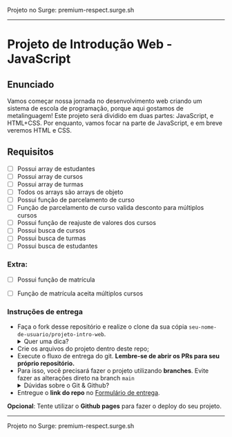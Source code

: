
Projeto no Surge: premium-respect.surge.sh

----------------------------------------------------------------------------------------------

# Projeto de Introdução Web - JavaScript

## Enunciado

Vamos começar nossa jornada no desenvolvimento web criando um sistema de escola de programação, porque aqui gostamos de metalinguagem!
Este projeto será dividido em duas partes: JavaScript, e HTML+CSS. Por enquanto, vamos focar na parte de JavaScript, e em breve veremos HTML e CSS.

## Requisitos

- [ ]  Possui array de estudantes
- [ ]  Possui array de cursos
- [ ]  Possui array de turmas
- [ ]  Todos os arrays são arrays de objeto
- [ ]  Possui função de parcelamento de curso
- [ ]  Função de parcelamento de curso valida desconto para múltiplos cursos
- [ ]  Possui função de reajuste de valores dos cursos
- [ ]  Possui busca de cursos
- [ ]  Possui busca de turmas
- [ ]  Possui busca de estudantes

### Extra:

- [ ]  Possui função de matrícula
- [ ]  Função de matrícula aceita múltiplos cursos


### Instruções de entrega

- Faça o fork desse repositório e realize o clone da sua cópia `seu-nome-de-usuario/projeto-intro-web`.
   <details>
   <summary>Quer uma dica?</summary>
   <img src="https://firebasestorage.googleapis.com/v0/b/assets-conteudo.appspot.com/o/gerais%2Ffork.png?alt=media&token=7030e997-246a-41fe-a75f-2a2ced61e54d" alt="Como adicionar o projeto no repositório"/>
   </details>
- Crie os arquivos do projeto dentro deste repo;
- Execute o fluxo de entrega do git. **Lembre-se de abrir os PRs para seu próprio repositório.**
- Para isso, você precisará fazer o projeto utilizando **branches**. Evite fazer as alterações direto na branch ```main```
    <details>
       <summary>Dúvidas sobre o Git & Github?</summary>
       <p>Adiciomos um vídeo explicando o <strong>processo de entrega</strong> [do fork ao pull request] no Material Assincrono da Aula de <a href="https://estudante.labenu.com.br/conteudos/tecnico/mod1/Git%20e%20Github">Git e Github</a>. Esse vídeo também exemplifica situações que podem acontecer durante o fluxo de utilização do Git.</p>
    </details>
- Entregue o **link do repo** no [Formulário de entrega](https://forms.gle/Q1mXTJFxwVUgUnrZA).

**Opcional**: Tente utilizar o **Github pages** para fazer o deploy do seu projeto.

----------------------------------------------------------------------------------------------

Projeto no Surge: premium-respect.surge.sh